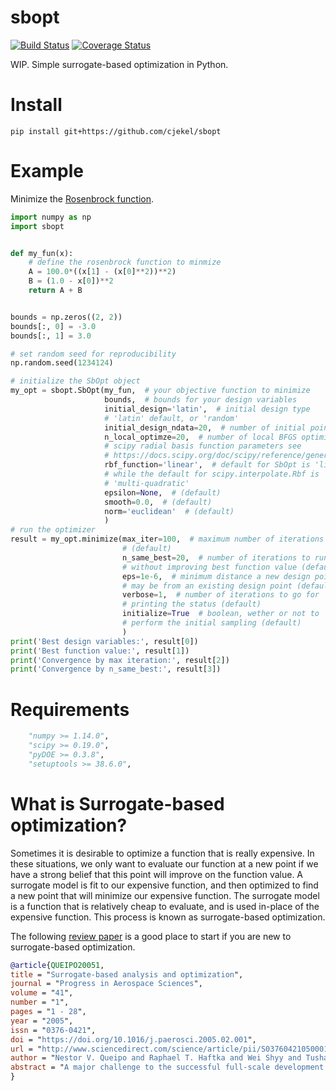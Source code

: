 # sbopt

[![Build Status](https://travis-ci.com/cjekel/sbopt.svg?branch=master)](https://travis-ci.com/cjekel/sbopt) [![Coverage Status](https://coveralls.io/repos/github/cjekel/sbopt/badge.svg?branch=master)](https://coveralls.io/github/cjekel/sbopt?branch=master)

WIP. Simple surrogate-based optimization in Python.

# Install

```shell
pip install git+https://github.com/cjekel/sbopt
```

# Example

Minimize the [Rosenbrock function](https://en.wikipedia.org/wiki/Rosenbrock_function). 

```python
import numpy as np
import sbopt


def my_fun(x):
    # define the rosenbrock function to minmize
    A = 100.0*((x[1] - (x[0]**2))**2)
    B = (1.0 - x[0])**2
    return A + B


bounds = np.zeros((2, 2))
bounds[:, 0] = -3.0
bounds[:, 1] = 3.0

# set random seed for reproducibility
np.random.seed(1234124)

# initialize the SbOpt object
my_opt = sbopt.SbOpt(my_fun,  # your objective function to minimize
                     bounds,  # bounds for your design variables
                     initial_design='latin',  # initial design type
                     # 'latin' default, or 'random'
                     initial_design_ndata=20,  # number of initial points
                     n_local_optimze=20,  # number of local BFGS optimizers
                     # scipy radial basis function parameters see
                     # https://docs.scipy.org/doc/scipy/reference/generated/scipy.interpolate.Rbf.html
                     rbf_function='linear',  # default for SbOpt is 'linear'
                     # while the default for scipy.interpolate.Rbf is
                     # 'multi-quadratic'
                     epsilon=None,  # (default)
                     smooth=0.0,  # (default)
                     norm='euclidean'  # (default)
                     )
# run the optimizer
result = my_opt.minimize(max_iter=100,  # maximum number of iterations
                         # (default)
                         n_same_best=20,  # number of iterations to run
                         # without improving best function value (default)
                         eps=1e-6,  # minimum distance a new design point
                         # may be from an existing design point (default)
                         verbose=1,  # number of iterations to go for
                         # printing the status (default)
                         initialize=True  # boolean, wether or not to
                         # perform the initial sampling (default)
                         )
print('Best design variables:', result[0])
print('Best function value:', result[1])
print('Convergence by max iteration:', result[2])
print('Convergence by n_same_best:', result[3])

```

# Requirements

```python
    "numpy >= 1.14.0",
    "scipy >= 0.19.0",
    "pyDOE >= 0.3.8",
    "setuptools >= 38.6.0",
```

# What is Surrogate-based optimization?

Sometimes it is desirable to optimize a function that is really expensive. In these situations, we only want to evaluate our function at a new point if we have a strong belief that this point will improve on the function value. A surrogate model is fit to our expensive function, and then optimized to find a new point that will minimize our expensive function. The surrogate model is a function that is relatively cheap to evaluate, and is used in-place of the expensive function. This process is known as surrogate-based optimization.

The following [review paper](https://ntrs.nasa.gov/archive/nasa/casi.ntrs.nasa.gov/20050186653.pdf) is a good place to start if you are new to surrogate-based optimization. 


```bibtex
@article{QUEIPO20051,
title = "Surrogate-based analysis and optimization",
journal = "Progress in Aerospace Sciences",
volume = "41",
number = "1",
pages = "1 - 28",
year = "2005",
issn = "0376-0421",
doi = "https://doi.org/10.1016/j.paerosci.2005.02.001",
url = "http://www.sciencedirect.com/science/article/pii/S0376042105000102",
author = "Nestor V. Queipo and Raphael T. Haftka and Wei Shyy and Tushar Goel and Rajkumar Vaidyanathan and P. Kevin Tucker",
abstract = "A major challenge to the successful full-scale development of modern aerospace systems is to address competing objectives such as improved performance, reduced costs, and enhanced safety. Accurate, high-fidelity models are typically time consuming and computationally expensive. Furthermore, informed decisions should be made with an understanding of the impact (global sensitivity) of the design variables on the different objectives. In this context, the so-called surrogate-based approach for analysis and optimization can play a very valuable role. The surrogates are constructed using data drawn from high-fidelity models, and provide fast approximations of the objectives and constraints at new design points, thereby making sensitivity and optimization studies feasible. This paper provides a comprehensive discussion of the fundamental issues that arise in surrogate-based analysis and optimization (SBAO), highlighting concepts, methods, techniques, as well as practical implications. The issues addressed include the selection of the loss function and regularization criteria for constructing the surrogates, design of experiments, surrogate selection and construction, sensitivity analysis, convergence, and optimization. The multi-objective optimal design of a liquid rocket injector is presented to highlight the state of the art and to help guide future efforts."
}
```
